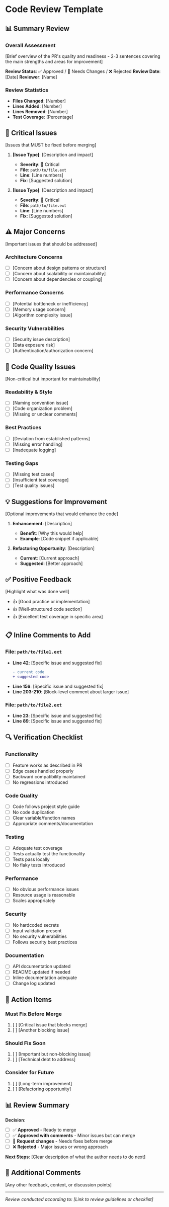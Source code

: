 # Code Review Template

## 📊 Summary Review

### Overall Assessment
[Brief overview of the PR's quality and readiness - 2-3 sentences covering the main strengths and areas for improvement]

**Review Status**: ✅ Approved / 🔄 Needs Changes / ❌ Rejected
**Review Date**: [Date]
**Reviewer**: [Name]

### Review Statistics
- **Files Changed**: [Number]
- **Lines Added**: [Number]
- **Lines Removed**: [Number]
- **Test Coverage**: [Percentage]

## 🚨 Critical Issues
[Issues that MUST be fixed before merging]

1. **[Issue Type]**: [Description and impact]
   - **Severity**: 🔴 Critical
   - **File**: `path/to/file.ext`
   - **Line**: [Line numbers]
   - **Fix**: [Suggested solution]

2. **[Issue Type]**: [Description and impact]
   - **Severity**: 🔴 Critical
   - **File**: `path/to/file.ext`
   - **Line**: [Line numbers]
   - **Fix**: [Suggested solution]

## ⚠️ Major Concerns
[Important issues that should be addressed]

### Architecture Concerns
- [ ] [Concern about design patterns or structure]
- [ ] [Concern about scalability or maintainability]
- [ ] [Concern about dependencies or coupling]

### Performance Concerns
- [ ] [Potential bottleneck or inefficiency]
- [ ] [Memory usage concern]
- [ ] [Algorithm complexity issue]

### Security Vulnerabilities
- [ ] [Security issue description]
- [ ] [Data exposure risk]
- [ ] [Authentication/authorization concern]

## 📝 Code Quality Issues
[Non-critical but important for maintainability]

### Readability & Style
- [ ] [Naming convention issue]
- [ ] [Code organization problem]
- [ ] [Missing or unclear comments]

### Best Practices
- [ ] [Deviation from established patterns]
- [ ] [Missing error handling]
- [ ] [Inadequate logging]

### Testing Gaps
- [ ] [Missing test cases]
- [ ] [Insufficient test coverage]
- [ ] [Test quality issues]

## 💡 Suggestions for Improvement
[Optional improvements that would enhance the code]

1. **Enhancement**: [Description]
   - **Benefit**: [Why this would help]
   - **Example**: [Code snippet if applicable]

2. **Refactoring Opportunity**: [Description]
   - **Current**: [Current approach]
   - **Suggested**: [Better approach]

## ✅ Positive Feedback
[Highlight what was done well]

- 👍 [Good practice or implementation]
- 👍 [Well-structured code section]
- 👍 [Excellent test coverage in specific area]

## 📋 Inline Comments to Add

### File: `path/to/file1.ext`
- **Line 42**: [Specific issue and suggested fix]
  ```diff
  - current code
  + suggested code
  ```
- **Line 156**: [Specific issue and suggested fix]
- **Line 203-210**: [Block-level comment about larger issue]

### File: `path/to/file2.ext`
- **Line 23**: [Specific issue and suggested fix]
- **Line 89**: [Specific issue and suggested fix]

## 🔍 Verification Checklist

### Functionality
- [ ] Feature works as described in PR
- [ ] Edge cases handled properly
- [ ] Backward compatibility maintained
- [ ] No regressions introduced

### Code Quality
- [ ] Code follows project style guide
- [ ] No code duplication
- [ ] Clear variable/function names
- [ ] Appropriate comments/documentation

### Testing
- [ ] Adequate test coverage
- [ ] Tests actually test the functionality
- [ ] Tests pass locally
- [ ] No flaky tests introduced

### Performance
- [ ] No obvious performance issues
- [ ] Resource usage is reasonable
- [ ] Scales appropriately

### Security
- [ ] No hardcoded secrets
- [ ] Input validation present
- [ ] No security vulnerabilities
- [ ] Follows security best practices

### Documentation
- [ ] API documentation updated
- [ ] README updated if needed
- [ ] Inline documentation adequate
- [ ] Change log updated

## 🎯 Action Items

### Must Fix Before Merge
1. [ ] [Critical issue that blocks merge]
2. [ ] [Another blocking issue]

### Should Fix Soon
1. [ ] [Important but non-blocking issue]
2. [ ] [Technical debt to address]

### Consider for Future
1. [ ] [Long-term improvement]
2. [ ] [Refactoring opportunity]

## 📊 Review Summary

**Decision**: 
- [ ] ✅ **Approved** - Ready to merge
- [ ] ✅ **Approved with comments** - Minor issues but can merge
- [ ] 🔄 **Request changes** - Needs fixes before merge
- [ ] ❌ **Rejected** - Major issues or wrong approach

**Next Steps**:
[Clear description of what the author needs to do next]

## 💬 Additional Comments
[Any other feedback, context, or discussion points]

---
*Review conducted according to: [Link to review guidelines or checklist]*